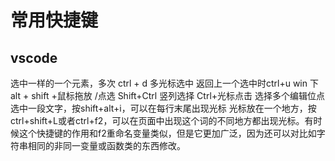 # 常用快捷键

## vscode
选中一样的一个元素，多次 ctrl + d  多光标选中  返回上一个选中时ctrl+u
win 下 alt + shift +鼠标拖放 /点选
Shift+Ctrl 竖列选择 Ctrl+光标点击 选择多个编辑位点
选中一段文字，按shift+alt+i，可以在每行末尾出现光标
光标放在一个地方，按ctrl+shift+L或者ctrl+f2，可以在页面中出现这个词的不同地方都出现光标。有时候这个快捷键的作用和f2重命名变量类似，但是它更加广泛，因为还可以对比如字符串相同的非同一变量或函数类的东西修改。
